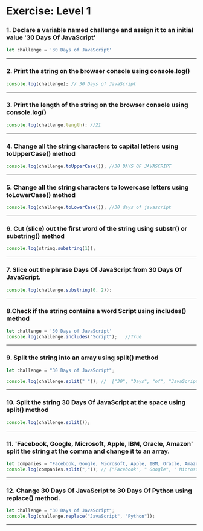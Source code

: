 # Exercise: Level 1

### 1. Declare a variable named challenge and assign it to an initial value '30 Days Of JavaScript'

```JavaScript
let challenge = '30 Days of JavaScript'
```

---

### 2. Print the string on the browser console using console.log()

```javascript
console.log(challenge); // 30 Days of JavaScript
```

---

### 3. Print the length of the string on the browser console using console.log()

```javascript
console.log(challenge.length); //21
```

---

### 4. Change all the string characters to capital letters using toUpperCase() method

```javascript
console.log(challenge.toUpperCase()); //30 DAYS OF JAVASCRIPT
```

---

### 5. Change all the string characters to lowercase letters using toLowerCase() method

```javascript
console.log(challenge.toLowerCase()); //30 days of javascript
```

---

### 6. Cut (slice) out the first word of the string using substr() or substring() method

```javascript
console.log(string.substring(1));
```

---

### 7. Slice out the phrase Days Of JavaScript from 30 Days Of JavaScript.

```javascript
console.log(challenge.substring(0, 2));
```

---

### 8.Check if the string contains a word Script using includes() method

```javascript
let challenge = '30 Days of JavaScript'
console.log(challenge.includes("Script");   //True
```

---

### 9. Split the string into an array using split() method

```javascript
let challenge = "30 Days of JavaScript";

console.log(challenge.split(" ")); //  ["30", "Days", "of", "JavaScript"]
```

---

### 10. Split the string 30 Days Of JavaScript at the space using split() method

```javascript
console.log(challenge.split());
```

---

### 11. 'Facebook, Google, Microsoft, Apple, IBM, Oracle, Amazon' split the string at the comma and change it to an array.

```javascript
let companies = "Facebook, Google, Microsoft, Apple, IBM, Oracle, Amazon";
console.log(companies.split(",")); // ["Facebook", " Google", " Microsoft", " Apple", " IBM", " Oracle", " Amazon"]
```

---

### 12. Change 30 Days Of JavaScript to 30 Days Of Python using replace() method.

```javascript
let challenge = "30 Days of JavaScript";
console.log(challenge.replace("JavaScript", "Python"));
```

---

